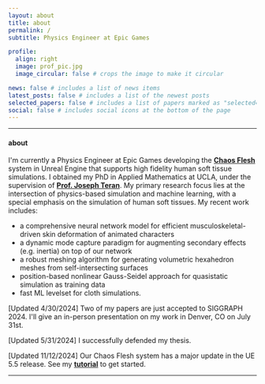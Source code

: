 ```yaml
---
layout: about
title: about
permalink: /
subtitle: Physics Engineer at Epic Games

profile:
  align: right
  image: prof_pic.jpg
  image_circular: false # crops the image to make it circular

news: false # includes a list of news items
latest_posts: false # includes a list of the newest posts
selected_papers: false # includes a list of papers marked as "selected={true}"
social: false # includes social icons at the bottom of the page
---
```

---
#### about

I'm currently a Physics Engineer at Epic Games developing the **[Chaos Flesh](hhttps://dev.epicgames.com/community/learning/tutorials/W4mV/unreal-engine-chaos-flesh-emil-muscle-tutorial-5-5)** system in Unreal Engine that supports high fidelity human soft tissue simulations. I obtained my PhD in Applied Mathematics at UCLA, under the supervision of **[Prof. Joseph Teran](https://www.math.ucla.edu/~jteran/)**. My primary research focus lies at the intersection of physics-based simulation and machine learning, with a special emphasis on the simulation of human soft tissues. My recent work includes:
- a comprehensive neural network model for efficient musculoskeletal-driven skin deformation of animated characters
- a dynamic mode capture paradigm for augmenting secondary effects (e.g. inertia) on top of our network
- a robust meshing algorithm for generating volumetric hexahedron meshes from self-intersecting surfaces
- position-based nonlinear Gauss-Seidel approach for quasistatic simulation as training data
- fast ML levelset for cloth simulations. 

\[Updated 4/30/2024\] Two of my papers are just accepted to SIGGRAPH 2024. I'll give an in-person presentation on my work in Denver, CO on July 31st.

\[Updated 5/31/2024\] I successfully defended my thesis.

\[Updated 11/12/2024\] Our Chaos Flesh system has a major update in the UE 5.5 release. See my **[tutorial](hhttps://dev.epicgames.com/community/learning/tutorials/W4mV/unreal-engine-chaos-flesh-emil-muscle-tutorial-5-5)** to get started.

---